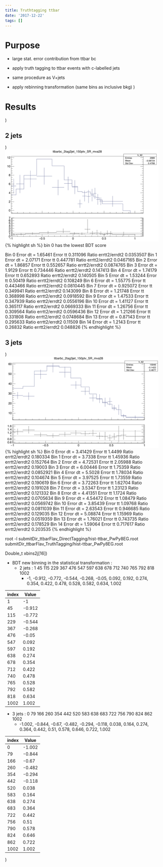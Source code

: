 ```yaml
---
title: Truthtagging ttbar
date: '2017-12-22'
tags: []
---
```

# Purpose
* large stat. error contribution from ttbar bc
* apply truth tagging to ttbar events with c-labelled jets
* same procedure as V+jets

* apply rebinning transformation (same bins as inclusive bkg)
)
# Results
)
## 2 jets
)
![IMAGE](/images/q/C06FB0373E1BD90CA63FCD3F0939B8A9.jpg)
{% highlight sh %}
bin 0 has the lowest BDT score

Bin 0  Error dt = 1.65461  Error tt 0.311096 Ratio errtt2/errdt2 0.0353507
Bin 1  Error dt = 2.07171  Error tt 0.447781 Ratio errtt2/errdt2 0.0467165
Bin 2  Error dt = 1.86857  Error tt 0.552657 Ratio errtt2/errdt2 0.0874765
Bin 3  Error dt = 1.9129   Error tt 0.734446 Ratio errtt2/errdt2 0.147413
Bin 4  Error dt = 1.74179  Error tt 0.652893 Ratio errtt2/errdt2 0.140505
Bin 5  Error dt = 1.53244  Error tt 0.50419  Ratio errtt2/errdt2 0.108249
Bin 6  Error dt = 1.55775  Error tt 0.443466 Ratio errtt2/errdt2 0.0810445
Bin 7  Error dt = 0.925072 Error tt 0.349941 Ratio errtt2/errdt2 0.143099
Bin 8  Error dt = 1.21748  Error tt 0.368998 Ratio errtt2/errdt2 0.0918592
Bin 9  Error dt = 1.47533  Error tt 0.347939 Ratio errtt2/errdt2 0.0556196
Bin 10 Error dt = 1.41127  Error tt 0.365117 Ratio errtt2/errdt2 0.0669333
Bin 11 Error dt = 1.26756  Error tt 0.309564 Ratio errtt2/errdt2 0.0596436
Bin 12 Error dt = 1.21266  Error tt 0.331808 Ratio errtt2/errdt2 0.0748684
Bin 13 Error dt = 0.87143  Error tt 0.295633 Ratio errtt2/errdt2 0.11509
Bin 14 Error dt = 1.2143   Error tt 0.26832  Ratio errtt2/errdt2 0.048826
{% endhighlight %}

## 3 jets
)
![IMAGE](/images/q/E6B15EB5499E1619B26FB2E8F33F6EE0.jpg)
{% highlight sh %}
Bin 0  Error dt = 3.41429 Error tt 1.4499 Ratio errtt2/errdt2 0.180334
Bin 1  Error dt = 3.7338  Error tt 1.45936 Ratio errtt2/errdt2 0.152764
Bin 2  Error dt = 4.72531 Error tt 2.05988 Ratio errtt2/errdt2 0.19003
Bin 3  Error dt = 6.00446 Error tt 1.75359 Ratio errtt2/errdt2 0.0852921
Bin 4  Error dt = 5.5028  Error tt 1.78034 Ratio errtt2/errdt2 0.104674
Bin 5  Error dt = 3.97525 Error tt 1.73559 Ratio errtt2/errdt2 0.190619
Bin 6  Error dt = 3.72263 Error tt 1.62704 Ratio errtt2/errdt2 0.191028
Bin 7  Error dt = 3.5347  Error tt 1.23123 Ratio errtt2/errdt2 0.121332
Bin 8  Error dt = 4.41351 Error tt 1.1724 Ratio errtt2/errdt2 0.0705634
Bin 9  Error dt = 4.54472 Error tt 1.08479 Ratio errtt2/errdt2 0.0569742
Bin 10 Error dt = 3.85439 Error tt 1.09768 Ratio errtt2/errdt2 0.0811039
Bin 11 Error dt = 2.63543 Error tt 0.946685 Ratio errtt2/errdt2 0.129035
Bin 12 Error dt = 5.08874 Error tt 1.15969 Ratio errtt2/errdt2 0.0519359
Bin 13 Error dt = 1.76021 Error tt 0.743735 Ratio errtt2/errdt2 0.178529
Bin 14 Error dt = 1.59064 Error tt 0.717617 Ratio errtt2/errdt2 0.203535
{% endhighlight %}

root -l submitDir_ttbarFlav_DirectTagging/hist-ttbar_PwPy8EG.root submitDir_ttbarFlav_TruthTagging/hist-ttbar_PwPy8EG.root

Double_t xbins2j[16])
* BDT  new binning in the statistical transformation :
  * 2 jets : 1 45 115 229 367 476 547 597 638 678 712 740 765 792 818 1002
    * -1, -0.912, -0.772, -0.544, -0.268, -0.05, 0.092, 0.192, 0.274, 0.354, 0.422, 0.478, 0.528, 0.582, 0.634, 1.002

| index| Value  |
| ---- | ------ |
| 1    | -1     |
| 45   | -0.912 |
| 115  | -0.772 |
| 229  | -0.544 |
| 367  | -0.268 |
| 476  | -0.05  |
| 547  | 0.092  |
| 597  | 0.192  |
| 638  | 0.274  |
| 678  | 0.354  |
| 712  | 0.422  |
| 740  | 0.478  |
| 765  | 0.528  |
| 792  | 0.582  |
| 818  | 0.634  |
| 1002 | 1.002  |

  * 3 jets : 0 79 166 260 354 442 520 583 638 683 722 756 790 824 862 1002
    * -1.002, -0.844, -0.67, -0.482, -0.294, -0.118, 0.038, 0.164, 0.274, 0.364, 0.442, 0.51, 0.578, 0.646, 0.722, 1.002

| index| Value  |
| ---- | ------ |
| 0    | -1.002 |
| 79   | -0.844 |
| 166  | -0.67  | 
| 260  | -0.482 |
| 354  | -0.294 |
| 442  | -0.118 |
| 520  | 0.038  |
| 583  | 0.164  |
| 638  | 0.274  |
| 683  | 0.364  |
| 722  | 0.442  |
| 756  | 0.51   |
| 790  | 0.578  |
| 824  | 0.646  |
| 862  | 0.722  |
| 1002 | 1.002  |
)
